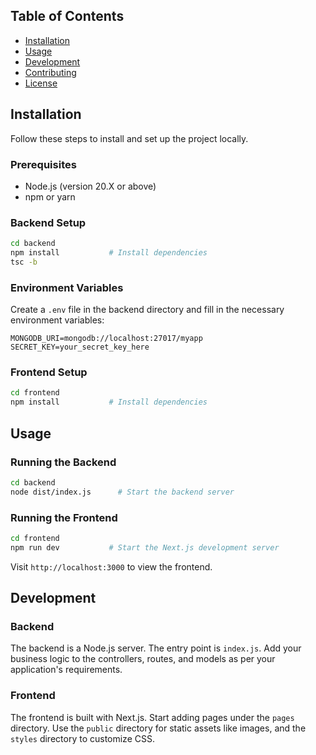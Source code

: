 

## Table of Contents

- [Installation](#installation)
- [Usage](#usage)
- [Development](#development)
- [Contributing](#contributing)
- [License](#license)

## Installation

Follow these steps to install and set up the project locally.

### Prerequisites

- Node.js (version 20.X or above)
- npm or yarn


### Backend Setup

```bash
cd backend
npm install           # Install dependencies
tsc -b
```

### Environment Variables

Create a `.env` file in the backend directory and fill in the necessary environment variables:

```
MONGODB_URI=mongodb://localhost:27017/myapp
SECRET_KEY=your_secret_key_here
```

### Frontend Setup

```bash
cd frontend
npm install           # Install dependencies
```

## Usage

### Running the Backend

```bash
cd backend
node dist/index.js      # Start the backend server
```

### Running the Frontend

```bash
cd frontend
npm run dev           # Start the Next.js development server
```

Visit `http://localhost:3000` to view the frontend.

## Development

### Backend

The backend is a Node.js server. The entry point is `index.js`. Add your business logic to the controllers, routes, and models as per your application's requirements.

### Frontend

The frontend is built with Next.js. Start adding pages under the `pages` directory. Use the `public` directory for static assets like images, and the `styles` directory to customize CSS.

